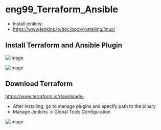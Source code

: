 # eng99_Terraform_Ansible


- install jenkins:
- https://www.jenkins.io/doc/book/installing/linux/

## Install Terraform and Ansible Plugin

![image](https://user-images.githubusercontent.com/14828358/149134147-76a2fc32-6d76-4ab4-bb46-c72f94d80828.png)

![image](https://user-images.githubusercontent.com/14828358/149134571-85bf5605-03e1-44b7-8625-4a246bd5a224.png)

## Download Terraform

https://www.terraform.io/downloads-

- After installing, go to manage plugins and specify path to the binary
- Manage Jenkins -> Global Tools Configuration

![image](https://user-images.githubusercontent.com/14828358/149135843-8455ca07-a8c4-4e1b-bbfa-6f2f2d5c922d.png)
